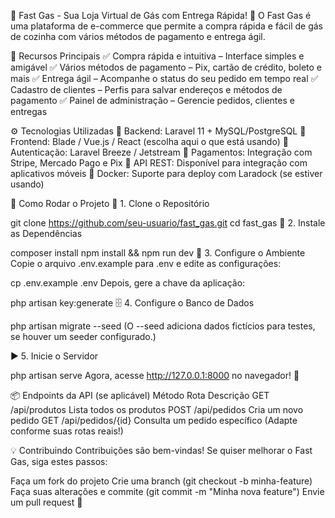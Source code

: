 🛒 Fast Gas - Sua Loja Virtual de Gás com Entrega Rápida!
🚀 O Fast Gas é uma plataforma de e-commerce que permite a compra rápida e fácil de gás de cozinha com vários métodos de pagamento e entrega ágil.

📌 Recursos Principais
✅ Compra rápida e intuitiva – Interface simples e amigável
✅ Vários métodos de pagamento – Pix, cartão de crédito, boleto e mais
✅ Entrega ágil – Acompanhe o status do seu pedido em tempo real
✅ Cadastro de clientes – Perfis para salvar endereços e métodos de pagamento
✅ Painel de administração – Gerencie pedidos, clientes e entregas

⚙ Tecnologias Utilizadas
🔹 Backend: Laravel 11 + MySQL/PostgreSQL
🔹 Frontend: Blade / Vue.js / React (escolha aqui o que está usando)
🔹 Autenticação: Laravel Breeze / Jetstream
🔹 Pagamentos: Integração com Stripe, Mercado Pago e Pix
🔹 API REST: Disponível para integração com aplicativos móveis
🔹 Docker: Suporte para deploy com Laradock (se estiver usando)

🚀 Como Rodar o Projeto
🔽 1. Clone o Repositório

git clone https://github.com/seu-usuario/fast_gas.git
cd fast_gas
🔧 2. Instale as Dependências

composer install
npm install && npm run dev
🔑 3. Configure o Ambiente
Copie o arquivo .env.example para .env e edite as configurações:

cp .env.example .env
Depois, gere a chave da aplicação:

php artisan key:generate
🗄 4. Configure o Banco de Dados

php artisan migrate --seed
(O --seed adiciona dados fictícios para testes, se houver um seeder configurado.)

▶ 5. Inicie o Servidor

php artisan serve
Agora, acesse http://127.0.0.1:8000 no navegador! 🎉

📦 Endpoints da API (se aplicável)
Método	Rota	Descrição
GET	/api/produtos	Lista todos os produtos
POST	/api/pedidos	Cria um novo pedido
GET	/api/pedidos/{id}	Consulta um pedido específico
(Adapte conforme suas rotas reais!)

💡 Contribuindo
Contribuições são bem-vindas! Se quiser melhorar o Fast Gas, siga estes passos:

Faça um fork do projeto
Crie uma branch (git checkout -b minha-feature)
Faça suas alterações e commite (git commit -m "Minha nova feature")
Envie um pull request 🚀
